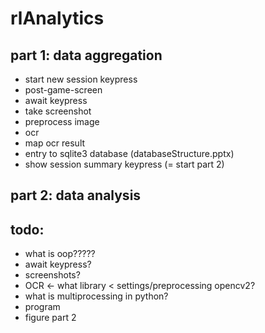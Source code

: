 # rlAnalytics

## part 1: data aggregation

* start new session keypress
* post-game-screen
* await keypress
* take screenshot
* preprocess image
* ocr
* map ocr result
* entry to sqlite3 database (databaseStructure.pptx)
* show session summary keypress (= start part 2)

## part 2: data analysis


## todo:

* what is oop?????
* await keypress?
* screenshots?
* OCR <- what library < settings/preprocessing opencv2?
* what is multiprocessing in python?
* program
* figure part 2